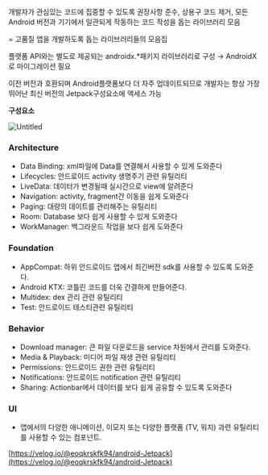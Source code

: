 개발자가 관심있는 코드에 집중할 수 있도록 권장사항 준수, 상용구 코드 제거, 모든 Android 버전과 기기에서 일관되게 작동하는 코드 작성을 돕는 라이브러리 모음

= 고품질 앱을 개발하도록 돕는 라이브러리들의 모음집

플랫폼 API와는 별도로 제공되는 androidx.*패키지 라이브러리로 구성 → AndroidX로 마이그레이션 필요

이전 버전과 호환되며 Android플랫폼보다 더 자주 업데이트되므로 개발자는 항상 가장 뛰어난 최신 버전의 Jetpack구성요소에 액세스 가능

**구성요소**

![Untitled](https://s3-us-west-2.amazonaws.com/secure.notion-static.com/c2279546-a1ab-4b93-9159-e209bfa525b3/Untitled.png)

### Architecture

- Data Binding: xml파일에 Data를 연결해서 사용할 수 있게 도와준다
- Lifecycles: 안드로이드 activity 생명주기 관련 유틸리티
- LiveData: 데이터가 변경될때 실시간으로 view에 알려준다
- Navigation: activity, fragment간 이동을 쉽게 도와준다
- Paging: 대량의 데이트를 관리해주는 유틸리티
- Room: Database 보다 쉽게 사용할 수 있게 도와준다
- WorkManager: 백그라운드 작업을 보다 쉽게 도와준다

### Foundation

- AppCompat: 하위 안드로이드 앱에서 최긴버전 sdk를 사용할 수 있도록 도와준다.
- Android KTX: 코틀린 코드를 더욱 간결하게 만들어준다.
- Multidex: dex 관리 관련 유틸리티
- Test: 안드로이드 테스티관련 유틸리티

### Behavior

- Download manager: 큰 파일 다운로드을 service 차원에서 관리를 도와준다.
- Media & Playback: 미디어 파일 재생 관련 유틸리티
- Permissions: 안드로이드 권한 관련 유틸리티
- Notifications: 안드로이드 notification 관련 유틸리티
- Sharing: Actionbar에서 데이터를 보다 쉽게 공유할 수 있도록 도와준다

### UI

- 앱에서의 다양한 애니메이션, 이모지 또는 다양한 플랫폼 (TV, 워치) 과련 유틸리티를 사용할 수 있는 컴포넌트.

[https://velog.io/@eoqkrskfk94/android-Jetpack](https://velog.io/@eoqkrskfk94/android-Jetpack)
